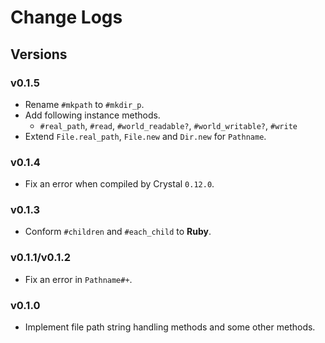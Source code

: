 # Change Logs

## Versions

### v0.1.5
- Rename `#mkpath` to `#mkdir_p`.
- Add following instance methods.
    - `#real_path`, `#read`, `#world_readable?`, `#world_writable?`, `#write`
- Extend `File.real_path`, `File.new` and `Dir.new` for `Pathname`.

### v0.1.4
- Fix an error when compiled by Crystal `0.12.0`.

### v0.1.3
- Conform `#children` and `#each_child` to **Ruby**.

### v0.1.1/v0.1.2
- Fix an error in `Pathname#+`.

### v0.1.0
- Implement file path string handling methods and some other methods.

